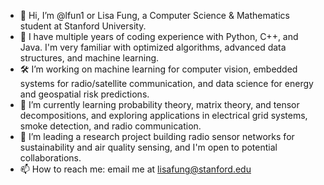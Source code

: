 - 👋 Hi, I’m @lfun1 or Lisa Fung, a Computer Science & Mathematics student at Stanford University.
- 🚀 I have multiple years of coding experience with Python, C++, and Java. I'm very familiar with optimized algorithms, advanced data structures, and machine learning.
- 🛠️ I’m working on machine learning for computer vision, embedded systems for radio/satellite communication, and data science for energy and geospatial risk predictions.
- 🌱 I’m currently learning probability theory, matrix theory, and tensor decompositions, and exploring applications in electrical grid systems, smoke detection, and radio communication.
- 📡 I’m leading a research project building radio sensor networks for sustainability and air quality sensing, and I'm open to potential collaborations.
- 📫 How to reach me: email me at lisafung@stanford.edu

<!---
lfun1/lfun1 is a ✨ special ✨ repository because its `README.md` (this file) appears on your GitHub profile.
You can click the Preview link to take a look at your changes.
--->
